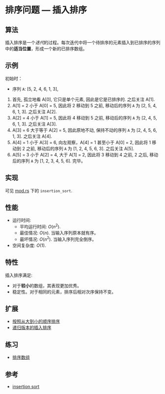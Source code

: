 # 排序问题 — 插入排序

## 算法

插入排序是一个*迭代*的过程。每次迭代中将一个待排序的元素插入到已排序的序列中的**适当位置**，形成一个新的已排序数组。

## 示例

初始时：

- 序列 `A`: [5, 2, 4, 6, 1, 3],

1. 首先, 孤立地看 A[0], 它只是单个元素, 因此是它是已排序的. 之后关注 A[1].
2. A[1] = 2 小于 A[0] = 5, 因此将 2 移动到 5 之前, 移动后的序列 `A` 为 [2, 5, 4, 6, 1, 3]. 之后关注 A[2].
3. A[2] = 4 小于 A[1] = 5, 因此将 4 移动到 5 之前, 移动后的序列 `A` 为 [2, 4, 5, 6, 1, 3]. 之后关注 A[3].
4. A[3] = 6 大于等于 A[2] = 5, 因此原地不动, 保持不动的序列 `A` 为 [2, 4, 5, 6, 1, 3]. 之后关注 A[4].
5. A[4] = 1 小于 A[3] = 6, 向左观察，A[4] = 1 甚至小于 A[0] = 2, 因此将 1 移动到 2 之前, 移动后的序列 `A` 为 [1, 2, 4, 5, 6, 3]. 之后关注 A[5].
6. A[5] = 3 小于 A[2] = 4, 大于 A[1] = 2, 因此将 3 移动到 4 之前, 2 之后, 移动后的序列 `A` 为 [1, 2, 3, 4, 5, 6]. 完毕。

## 实现

可见 [mod.rs](./mod.rs) 下的 `insertion_sort`.

## 性能

- 运行时间:
  - 平均运行时间: $O(n^2)$.
  - 最佳情况: $O(n)$. 当输入序列原本就有序。
  - 最坏情况: $O(n^2)$. 当输入序列完全倒序。
- 空间复杂度: $O(1)$.

## 特性

插入排序满足:

- 对于**较小**的数组，其表现更加优秀。
- 稳定性。对于相同的元素，排序后相对次序保持不变。

## 扩展

- [按照从大到小的顺序排序](./src/reverse.md)
- [递归版本的插入排序](./src/recursive.md)

## 练习

- [排序数组](https://leetcode-cn.com/problems/sort-an-array/)

## 参考

- [insertion sort](https://en.wikipedia.org/wiki/Insertion_sort)
